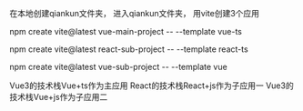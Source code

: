 
在本地创建qiankun文件夹，
进入qiankun文件夹， 用vite创建3个应用

npm create vite@latest vue-main-project -- --template vue-ts

npm create vite@latest react-sub-project -- --template react-ts

npm create vite@latest vue-sub-project -- --template vue

Vue3的技术栈Vue+ts作为主应用
React的技术栈React+js作为子应用一 
Vue3的技术栈Vue+js作为子应用二

